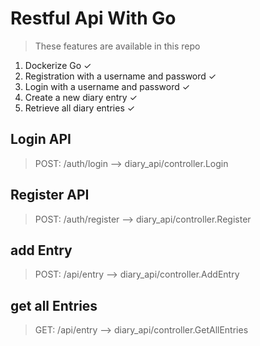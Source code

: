 # Restful Api With Go

> These features are available in this repo

1. Dockerize Go &check;
2. Registration with a username and password &check;
3. Login with a username and password &check;
4. Create a new diary entry &check;
5. Retrieve all diary entries &check;


## Login API

> POST: /auth/login --> diary_api/controller.Login


## Register API

> POST: /auth/register --> diary_api/controller.Register


## add Entry

> POST: /api/entry --> diary_api/controller.AddEntry


## get all Entries

> GET: /api/entry --> diary_api/controller.GetAllEntries